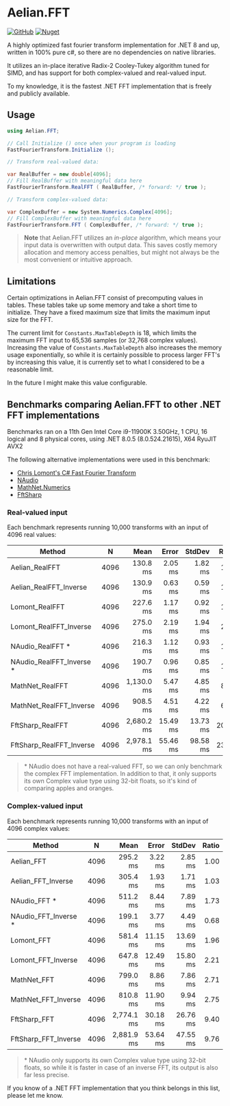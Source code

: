 # Aelian.FFT

[![GitHub](https://img.shields.io/github/license/Aelian-Software/Aelian.FFT)](https://github.com/Aelian-Software/Aelian.FFT/blob/main/LICENSE) [![Nuget](https://img.shields.io/nuget/v/Aelian.FFT)](https://www.nuget.org/packages/Aelian.FFT/)

A highly optimized fast fourier transform implementation for .NET 8 and up, written in 100% pure c#, so there are no dependencies on native libraries.

It utilizes an in-place iterative Radix-2 Cooley-Tukey algorithm tuned for SIMD, and has support for both complex-valued and real-valued input.

To my knowledge, it is the fastest .NET FFT implementation that is freely and publicly available.

## Usage

```c#
using Aelian.FFT;

// Call Initialize () once when your program is loading
FastFourierTransform.Initialize ();

// Transform real-valued data:

var RealBuffer = new double[4096];
// Fill RealBuffer with meaningful data here
FastFourierTransform.RealFFT ( RealBuffer, /* forward: */ true );

// Transform complex-valued data:

var ComplexBuffer = new System.Numerics.Complex[4096];
// Fill ComplexBuffer with meaningful data here
FastFourierTransform.FFT ( ComplexBuffer, /* forward: */ true );
```

> **Note** that Aelian.FFT utilizes an _in-place_ algorithm, which means your input data is overwritten with output data. This saves costly memory allocation and memory access penalties, but might not always be the most convenient or intuitive approach. 

## Limitations

Certain optimizations in Aelian.FFT consist of precomputing values in tables. These tables take up some memory and take a short time to initialize. They have a fixed maximum size that limits the maximum input size for the FFT. 

The current limit for `Constants.MaxTableDepth` is 18, which limits the maximum FFT input to 65,536 samples (or 32,768 complex values). Increasing the value of `Constants.MaxTableDepth` also increases the memory usage exponentially, so while it is certainly possible to process larger FFT's by increasing this value, it is currently set to what I considered to be a reasonable limit.

In the future I might make this value configurable.

## Benchmarks comparing Aelian.FFT to other .NET FFT implementations

Benchmarks ran on a 11th Gen Intel Core i9-11900K 3.50GHz, 1 CPU, 16 logical and 8 physical cores, using .NET 8.0.5 (8.0.524.21615), X64 RyuJIT AVX2

The following alternative implementations were used in this benchmark:

- [Chris Lomont's C# Fast Fourier Transform](https://lomont.org/software/misc/fft/LomontFFT.html)
- [NAudio](https://github.com/naudio/NAudio)
- [MathNet.Numerics](https://github.com/mathnet/mathnet-numerics)
- [FftSharp](https://github.com/swharden/FftSharp)

### Real-valued input

Each benchmark represents running 10,000 transforms with an input of 4096 real values:

|                   Method |    N |       Mean |    Error |   StdDev | Ratio | RatioSD |
|------------------------- |----- |-----------:|---------:|---------:|------:|--------:|
|           Aelian_RealFFT | 4096 |   130.8 ms |  2.05 ms |  1.82 ms |  1.00 |    0.00 |
|   Aelian_RealFFT_Inverse | 4096 |   130.9 ms |  0.63 ms |  0.59 ms |  1.00 |    0.02 |
|           Lomont_RealFFT | 4096 |   227.6 ms |  1.17 ms |  0.92 ms |  1.74 |    0.02 |
|   Lomont_RealFFT_Inverse | 4096 |   275.0 ms |  2.19 ms |  1.94 ms |  2.10 |    0.03 |
|           NAudio_RealFFT * | 4096 |   216.3 ms |  1.12 ms |  0.93 ms |  1.65 |    0.02 |
|   NAudio_RealFFT_Inverse * | 4096 |   190.7 ms |  0.96 ms |  0.85 ms |  1.46 |    0.02 |
|          MathNet_RealFFT | 4096 | 1,130.0 ms |  5.47 ms |  4.85 ms |  8.64 |    0.13 |
|  MathNet_RealFFT_Inverse | 4096 |   908.5 ms |  4.51 ms |  4.22 ms |  6.95 |    0.10 |
|         FftSharp_RealFFT | 4096 | 2,680.2 ms | 15.49 ms | 13.73 ms | 20.49 |    0.30 |
| FftSharp_RealFFT_Inverse | 4096 | 2,978.1 ms | 55.46 ms | 98.58 ms | 23.49 |    0.62 |

> \* NAudio does not have a real-valued FFT, so we can only benchmark the complex FFT implementation. In addition to that, it only supports its own Complex value type using 32-bit floats, so it's kind of comparing apples and oranges.

### Complex-valued input

Each benchmark represents running 10,000 transforms with an input of 4096 complex values:

|               Method |    N |       Mean |    Error |   StdDev | Ratio | RatioSD |
|--------------------- |----- |-----------:|---------:|---------:|------:|--------:|
|           Aelian_FFT | 4096 |   295.2 ms |  3.22 ms |  2.85 ms |  1.00 |    0.00 |
|   Aelian_FFT_Inverse | 4096 |   305.4 ms |  1.93 ms |  1.71 ms |  1.03 |    0.01 |
|           NAudio_FFT * | 4096 |   511.2 ms |  8.44 ms |  7.89 ms |  1.73 |    0.04 |
|   NAudio_FFT_Inverse * | 4096 |   199.1 ms |  3.77 ms |  4.49 ms |  0.68 |    0.02 |
|           Lomont_FFT | 4096 |   581.4 ms | 11.15 ms | 13.69 ms |  1.96 |    0.06 |
|   Lomont_FFT_Inverse | 4096 |   647.8 ms | 12.49 ms | 15.80 ms |  2.21 |    0.07 |
|          MathNet_FFT | 4096 |   799.0 ms |  8.86 ms |  7.86 ms |  2.71 |    0.04 |
|  MathNet_FFT_Inverse | 4096 |   810.8 ms | 11.90 ms |  9.94 ms |  2.75 |    0.05 |
|         FftSharp_FFT | 4096 | 2,774.1 ms | 30.18 ms | 26.76 ms |  9.40 |    0.12 |
| FftSharp_FFT_Inverse | 4096 | 2,881.9 ms | 53.64 ms | 47.55 ms |  9.76 |    0.17 |

> \* NAudio only supports its own Complex value type using 32-bit floats, so while it is faster in case of an inverse FFT, its output is also far less precise.

If you know of a .NET FFT implementation that you think belongs in this list, please let me know.

